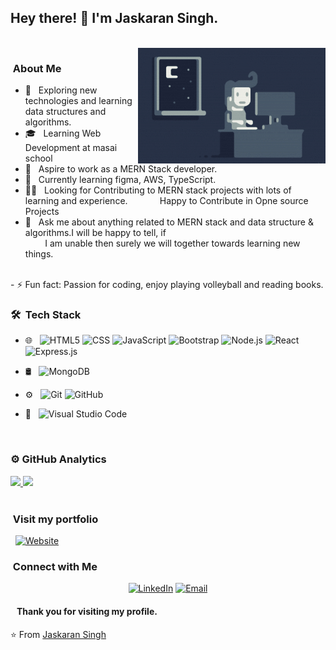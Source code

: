  <h2> Hey there! 👋 I'm Jaskaran Singh.</h2>
 <br/>

 <div><img align="right" alt="Github" src="https://raw.githubusercontent.com/AVS1508/AVS1508/master/assets/Night-Coding.gif" /></div>

<h3> &nbsp;About Me </h3>  

- 🙂 &nbsp; Exploring new technologies and learning data structures and algorithms.
- 🎓 &nbsp; Learning Web Development at masai school
- 💼 &nbsp; Aspire to work as a MERN Stack developer.
- 🌱 &nbsp; Currently learning figma, AWS, TypeScript.
- 👯‍♂️ &nbsp;&nbsp;Looking for Contributing to MERN stack projects with lots of learning and experience. &nbsp; &nbsp; &nbsp; &nbsp; &nbsp; &nbsp; Happy to Contribute in Opne source Projects<br>
- 💬 &nbsp;&nbsp;Ask me about anything related to MERN stack and data structure & algorithms.I will be happy to tell, if <br/>&nbsp;&nbsp;&nbsp;&nbsp;&nbsp;&nbsp;&nbsp;&nbsp;I am unable then surely we will together towards learning new things.
<br/>
- ⚡ Fun fact: Passion for coding, enjoy playing volleyball and reading books.

<h3> 🛠 &nbsp;Tech Stack</h3>

- 🌐 &nbsp;
  ![HTML5](https://img.shields.io/badge/-HTML5-333333?style=flat&logo=HTML5)
  ![CSS](https://img.shields.io/badge/-CSS-333333?style=flat&logo=CSS3&logoColor=1572B6)
  ![JavaScript](https://img.shields.io/badge/-JavaScript-333333?style=flat&logo=javascript)
  ![Bootstrap](https://img.shields.io/badge/-Bootstrap-333333?style=flat&logo=bootstrap&logoColor=563D7C)
  ![Node.js](https://img.shields.io/badge/-Node.js-333333?style=flat&logo=node.js)
  ![React](https://img.shields.io/badge/-React-333333?style=flat&logo=react)
  ![Express.js](https://img.shields.io/badge/-Express.js-333333?style=flat&logo=ExpressJS)
<!--   ![Redux](https://img.shields.io/badge/-Redux-236799?style=flat&logo=redux) -->

- 🛢 &nbsp;
  ![MongoDB](https://img.shields.io/badge/-MongoDB-333333?style=flat&logo=mongodb)

- ⚙️ &nbsp;
  ![Git](https://img.shields.io/badge/-Git-333333?style=flat&logo=git)
  ![GitHub](https://img.shields.io/badge/-GitHub-333333?style=flat&logo=github)
- 🔧 &nbsp;
  ![Visual Studio Code](https://img.shields.io/badge/-Visual%20Studio%20Code-333333?style=flat&logo=visual-studio-code&logoColor=007ACC)
<!--   ![Atom](https://img.shields.io/badge/-Atom-333333?style=flat&logocolor=&logo=atom) -->
<br/>
 <div>
<h3>⚙️ GitHub Analytics</h3>
<a href="https://github.com/jaskaranpr">
  <img height="180em" src="https://github-readme-stats.vercel.app/api?username=jaskaranpr&show_icons=true&theme=radical" />
  <img height="180em" src="https://github-readme-stats.vercel.app/api/top-langs/?username=jaskaranpr&theme=buefy&layout=compact" />
</a>
 </div>
<br/>
<h3>&nbsp;Visit my portfolio </h3>
&nbsp;&nbsp;<a href="https://awesome-golick-6ddd51.netlify.app/" target="blank"><img alt="Website" src="https://img.shields.io/badge/Website-portfolio-blue?style=flat-square&logo=google-chrome"></a><br/>

<h3>&nbsp;Connect with Me </h3>
<p align="center">
<a href="https://www.linkedin.com/in/jaskaranpr/" target="_blank"><img alt="LinkedIn" src="https://img.shields.io/badge/LinkedIn-jaskaran%20singh-blue?style=flat-square&logo=linkedin"></a>
<a href="mailto:jaskaransingh98033@gmail.com" target="_blank"><img alt="Email" src="https://img.shields.io/badge/Gmail-jaskaran%20singh-blue?style=flat-square&logo=gmail"></a>
</p>

#### &nbsp;&nbsp; Thank you for visiting my profile.

⭐️ From [Jaskaran Singh](https://github.com/jaskaranpr)

